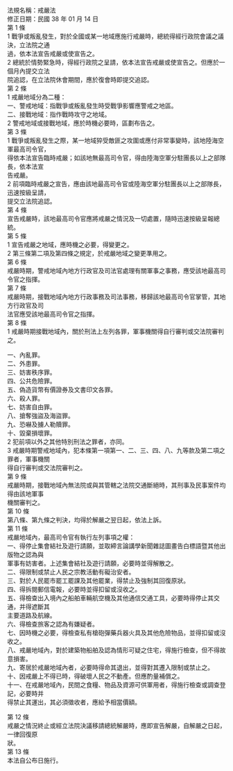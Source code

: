 法規名稱：戒嚴法  
修正日期：民國 38 年 01 月 14 日  
第 1 條  
1 戰爭或叛亂發生，對於全國或某一地域應施行戒嚴時，總統得經行政院會議之議決，立法院之通  
過，依本法宣告戒嚴或使宣告之。  
2 總統於情勢緊急時，得經行政院之呈請，依本法宣告戒嚴或使宣告之。但應於一個月內提交立法  
院追認，在立法院休會期間，應於復會時即提交追認。  
第 2 條  
1 戒嚴地域分為二種：  
一、警戒地域：指戰爭或叛亂發生時受戰爭影響應警戒之地區。  
二、接戰地域：指作戰時攻守之地域。  
2 警戒地域或接戰地域，應於時機必要時，區劃布告之。  
第 3 條  
1 戰爭或叛亂發生之際，某一地域猝受敵匪之攻圍或應付非常事變時，該地陸海空軍最高司令官，  
得依本法宣告臨時戒嚴；如該地無最高司令官，得由陸海空軍分駐團長以上之部隊長，依本法宣  
告戒嚴。  
2 前項臨時戒嚴之宣告，應由該地最高司令官或陸海空軍分駐團長以上之部隊長，迅速按級呈請，  
提交立法院追認。  
第 4 條  
宣告戒嚴時，該地最高司令官應將戒嚴之情況及一切處置，隨時迅速按級呈報總統。  
第 5 條  
1 宣告戒嚴之地域，應時機之必要，得變更之。  
2 第三條第二項及第四條之規定，於戒嚴地域之變更準用之。  
第 6 條  
戒嚴時期，警戒地域內地方行政官及司法官處理有關軍事之事務，應受該地最高司令官之指揮。  
第 7 條  
戒嚴時期，接戰地域內地方行政事務及司法事務，移歸該地最高司令官掌管，其地方行政官及司  
法官應受該地最高司令官之指揮。  
第 8 條  
1 戒嚴時期接戰地域內，關於刑法上左列各罪，軍事機關得自行審判或交法院審判之。  


一、內亂罪。  
二、外患罪。  
三、妨害秩序罪。  
四、公共危險罪。  
五、偽造貨幣有價證券及文書印文各罪。  
六、殺人罪。  
七、妨害自由罪。  
八、搶奪強盜及海盜罪。  
九、恐嚇及擄人勒贖罪。  
十、毀棄損壞罪。  
2 犯前項以外之其他特別刑法之罪者，亦同。  
3 戒嚴時期警戒地域內，犯本條第一項第一、二、三、四、八、九等款及第二項之罪者，軍事機關  
得自行審判或交法院審判之。  
第 9 條  
戒嚴時期，接戰地域內無法院或與其管轄之法院交通斷絕時，其刑事及民事案件均得由該地軍事  
機關審判之。  
第 10 條  
第八條、第九條之判決，均得於解嚴之翌日起，依法上訴。  
第 11 條  
戒嚴地域內，最高司令官有執行左列事項之權：  
一、得停止集會結社及遊行請願，並取締言論講學新聞雜誌圖畫告白標語暨其他出版物之認為與  
軍事有妨害者。上述集會結社及遊行請願，必要時並得解散之。  
二、得限制或禁止人民之宗教活動有礙治安者。  
三、對於人民罷市罷工罷課及其他罷業，得禁止及強制其回復原狀。  
四、得拆閱郵信電報，必要時並得扣留或沒收之。  
五、得檢查出入境內之船舶車輛航空機及其他通信交通工具，必要時得停止其交通，并得遮斷其  
主要道路及航線。  
六、得檢查旅客之認為有嫌疑者。  
七、因時機之必要，得檢查私有槍砲彈藥兵器火具及其他危險物品，並得扣留或沒收之。  
八、戒嚴地域內，對於建築物船舶及認為情形可疑之住宅，得施行檢查，但不得故意損害。  
九、寄居於戒嚴地域內者，必要時得命其退出，並得對其遷入限制或禁止之。  
十、因戒嚴上不得已時，得破壞人民之不動產。但應酌量補償之。  
十一、在戒嚴地域內，民間之食糧、物品及資源可供軍用者，得施行檢查或調查登記，必要時并  
得禁止其運出，其必須徵收者，應給予相當價額。  


第 12 條  
戒嚴之情況終止或經立法院決議移請總統解嚴時，應即宣告解嚴，自解嚴之日起，一律回復原  
狀。  
第 13 條  
本法自公布日施行。  


